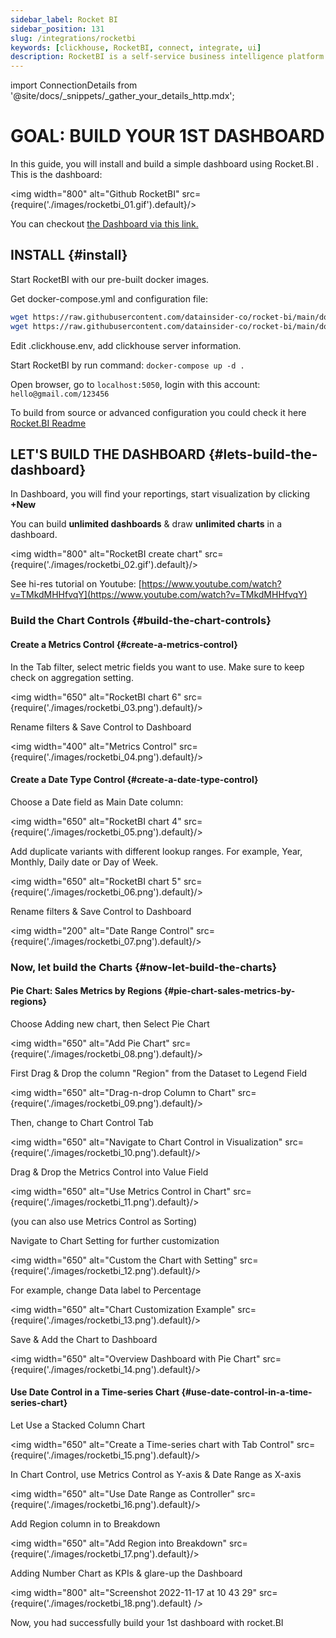 ```yaml
---
sidebar_label: Rocket BI
sidebar_position: 131
slug: /integrations/rocketbi
keywords: [clickhouse, RocketBI, connect, integrate, ui]
description: RocketBI is a self-service business intelligence platform that helps you quickly analyze data, build drag-n-drop visualizations and collaborate with colleagues right on your web browser.
---
```

import ConnectionDetails from '@site/docs/_snippets/_gather_your_details_http.mdx';


# GOAL: BUILD YOUR 1ST DASHBOARD

In this guide, you will install and build a simple dashboard using Rocket.BI .
This is the dashboard:

<img width="800" alt="Github RocketBI" src={require('./images/rocketbi_01.gif').default}/>
<br/>

You can checkout [the Dashboard via this link.](https://demo.rocket.bi/dashboard/sales-dashboard-7?token=7eecf750-cbde-4c53-8fa8-8b905fec667e)

## INSTALL {#install}

Start RocketBI with our pre-built docker images.

Get docker-compose.yml and configuration file:

```bash
wget https://raw.githubusercontent.com/datainsider-co/rocket-bi/main/docker/docker-compose.yml
wget https://raw.githubusercontent.com/datainsider-co/rocket-bi/main/docker/.clickhouse.env
```
Edit .clickhouse.env, add clickhouse server information.

Start RocketBI by run command: ``` docker-compose up -d . ```

Open browser, go to ```localhost:5050```, login with this account: ```hello@gmail.com/123456```

To build from source or advanced configuration you could check it here [Rocket.BI Readme](https://github.com/datainsider-co/rocket-bi/blob/main/README.md)

## LET'S BUILD THE DASHBOARD {#lets-build-the-dashboard}

In Dashboard, you will find your reportings, start visualization by clicking **+New**

You can build **unlimited dashboards** & draw **unlimited charts** in a dashboard.

<img width="800" alt="RocketBI create chart" src={require('./images/rocketbi_02.gif').default}/>
<br/>

See hi-res tutorial on Youtube: [https://www.youtube.com/watch?v=TMkdMHHfvqY](https://www.youtube.com/watch?v=TMkdMHHfvqY)

### Build the Chart Controls {#build-the-chart-controls}

#### Create a Metrics Control {#create-a-metrics-control}
In the Tab filter, select metric fields you want to use. Make sure to keep check on aggregation setting.

<img width="650" alt="RocketBI chart 6" src={require('./images/rocketbi_03.png').default}/>
<br/>

Rename filters & Save Control to Dashboard

<img width="400" alt="Metrics Control" src={require('./images/rocketbi_04.png').default}/>


#### Create a Date Type Control {#create-a-date-type-control}
Choose a Date field as Main Date column:

<img width="650" alt="RocketBI chart 4" src={require('./images/rocketbi_05.png').default}/>
<br/>

Add duplicate variants with different lookup ranges. For example, Year, Monthly, Daily date or Day of Week.

<img width="650" alt="RocketBI chart 5" src={require('./images/rocketbi_06.png').default}/>
<br/>

Rename filters & Save Control to Dashboard

<img width="200" alt="Date Range Control" src={require('./images/rocketbi_07.png').default}/>

### Now, let build the Charts {#now-let-build-the-charts}

#### Pie Chart: Sales Metrics by Regions {#pie-chart-sales-metrics-by-regions}
Choose Adding new chart, then Select Pie Chart

<img width="650" alt="Add Pie Chart" src={require('./images/rocketbi_08.png').default}/>
<br/>

First Drag & Drop the column "Region" from the Dataset to Legend Field

<img width="650" alt="Drag-n-drop Column to Chart" src={require('./images/rocketbi_09.png').default}/>
<br/>

Then, change to Chart Control Tab

<img width="650" alt="Navigate to Chart Control in Visualization" src={require('./images/rocketbi_10.png').default}/>
<br/>

Drag & Drop the Metrics Control into Value Field

<img width="650" alt="Use Metrics Control in Chart" src={require('./images/rocketbi_11.png').default}/>
<br/>

(you can also use Metrics Control as Sorting)

Navigate to Chart Setting for further customization

<img width="650" alt="Custom the Chart with Setting" src={require('./images/rocketbi_12.png').default}/>
<br/>

For example, change Data label to Percentage

<img width="650" alt="Chart Customization Example" src={require('./images/rocketbi_13.png').default}/>
<br/>

Save & Add the Chart to Dashboard

<img width="650" alt="Overview Dashboard with Pie Chart" src={require('./images/rocketbi_14.png').default}/>

#### Use Date Control in a Time-series Chart {#use-date-control-in-a-time-series-chart}
Let Use a Stacked Column Chart

<img width="650" alt="Create a Time-series chart with Tab Control" src={require('./images/rocketbi_15.png').default}/>
<br/>

In Chart Control, use Metrics Control as Y-axis & Date Range as X-axis

<img width="650" alt="Use Date Range as Controller" src={require('./images/rocketbi_16.png').default}/>
<br/>

Add Region column in to Breakdown

<img width="650" alt="Add Region into Breakdown" src={require('./images/rocketbi_17.png').default}/>
<br/>

Adding Number Chart as KPIs & glare-up the Dashboard

<img width="800" alt="Screenshot 2022-11-17 at 10 43 29" src={require('./images/rocketbi_18.png').default} />
<br/>

Now, you had successfully build your 1st dashboard with rocket.BI
